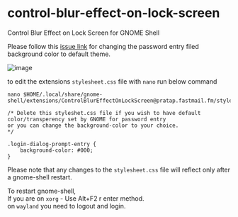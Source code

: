 # control-blur-effect-on-lock-screen
Control Blur Effect on Lock Screen for GNOME Shell

Please follow this [issue link](https://github.com/PRATAP-KUMAR/control-blur-effect-on-lock-screen/issues/3) for changing the password entry filed background color to default theme.

![image](https://user-images.githubusercontent.com/40719899/230716380-65c96419-85e1-407e-879d-e47786da2be6.png)

to edit the extensions `stylesheet.css` file with `nano` run below command
````
nano $HOME/.local/share/gnome-shell/extensions/ControlBlurEffectOnLockScreen@pratap.fastmail.fm/stylesheet.css
````

````
/* Delete this styleshet.css file if you wish to have default color/transperency set by GNOME for password entry
or you can change the background-color to your choice.
*/

.login-dialog-prompt-entry {
    background-color: #000;
}
````

Please note that any changes to the `stylesheet.css` file will reflect only after a gnome-shell restart.

To restart gnome-shell,  
If you are on `xorg` - Use Alt+F2 r enter method.  
on `wayland` you need to logout and login.
